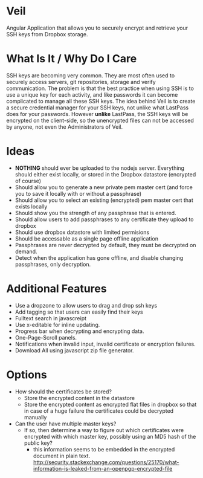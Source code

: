 Veil
====

Angular Application that allows you to securely encrypt and retrieve your SSH keys from Dropbox storage. 

What Is It / Why Do I Care
====
SSH keys are becoming very common. They are most often used to securely access servers, git repositories, storage and verify communication.
The problem is that the best practice when using SSH is to use a unique key for each activity, and like passwords it can become complicated to manage all these SSH keys.
The idea behind Veil is to create a secure credential manager for your SSH keys, not unlike what LastPass does for your passwords.
However __unlike__ LastPass, the SSH keys will be encrypted on the client-side, so the unencrypted files can not be accessed by anyone, not even the Administrators of Veil.


Ideas
====

- __NOTHING__ should ever be uploaded to the nodejs server. Everything should either exist locally, or stored in the Dropbox datastore (encrypted of course)
- Should allow you to generate a new private pem master cert (and force you to save it locally with or without a passphrase)
- Should allow you to select an existing (encrypted) pem master cert that exists locally
- Should show you the strength of any passphrase that is entered. 
- Should allow users to add passphrases to any certificate they upload to dropbox
- Should use dropbox datastore with limited permisions
- Should be accessable as a single page offline application
- Passphrases are never decrypted by default, they must be decrypted on demand.
- Detect when the application has gone offline, and disable changing passphrases, only decryption.

Additional Features
====

- Use a dropzone to allow users to drag and drop ssh keys
- Add tagging so that users can easily find their keys
- Fulltext search in javascreipt
- Use x-editable for inline updating.
- Progress bar when decrypting and encrypting data.
- One-Page-Scroll panels.
- Notifications when invalid input, invalid certificate or encryption failures.
- Download All using javascript zip file generator.

Options
====

- How should the certificates be stored? 
  - Store the encrypted content in the datastore
  - Store the encrypted content as encrypted flat files in dropbox so that in case of a huge failure the certificates could be decrypted manually
- Can the user have multiple master keys?
  - If so, then determine a way to figure out which certificates were encrypted with which master key, possibly using an MD5 hash of the public key?
    - this information seems to be embedded in the encrypted document in plain text. http://security.stackexchange.com/questions/25170/what-information-is-leaked-from-an-openpgp-encrypted-file
